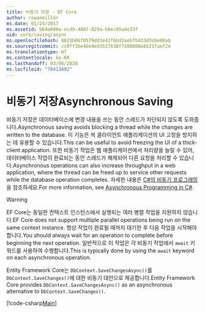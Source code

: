 ```yaml
---
title: 비동기 저장 - EF Core
author: rowanmiller
ms.date: 01/24/2017
ms.assetid: b64a606e-ecd9-4807-829a-b6ec05ade33f
uid: core/saving/async
ms.openlocfilehash: 0823b86f0579dd3e42f6bd2aebfb433d3cbe00ab
ms.sourcegitcommit: cc0ff36e46e9ed3527638f7208000e8521faef2e
ms.translationtype: HT
ms.contentlocale: ko-KR
ms.lasthandoff: 03/06/2020
ms.locfileid: "78413692"
---
```

# <a name="asynchronous-saving"></a><span data-ttu-id="866a7-102">비동기 저장</span><span class="sxs-lookup"><span data-stu-id="866a7-102">Asynchronous Saving</span></span>

<span data-ttu-id="866a7-103">비동기 저장은 데이터베이스에 변경 내용을 쓰는 동안 스레드가 차단되지 않도록 도와줍니다.</span><span class="sxs-lookup"><span data-stu-id="866a7-103">Asynchronous saving avoids blocking a thread while the changes are written to the database.</span></span> <span data-ttu-id="866a7-104">이 기능은 씩 클라이언트 애플리케이션의 UI 고정을 방지하는 데 유용할 수 있습니다.</span><span class="sxs-lookup"><span data-stu-id="866a7-104">This can be useful to avoid freezing the UI of a thick-client application.</span></span> <span data-ttu-id="866a7-105">또한 비동기 작업은 웹 애플리케이션에서 처리량을 늘릴 수 있어, 데이터베이스 작업이 완료되는 동안 스레드가 해제되어 다른 요청을 처리할 수 있습니다.</span><span class="sxs-lookup"><span data-stu-id="866a7-105">Asynchronous operations can also increase throughput in a web application, where the thread can be freed up to service other requests while the database operation completes.</span></span> <span data-ttu-id="866a7-106">자세한 내용은 [C#의 비동기 프로그래밍](https://docs.microsoft.com/dotnet/csharp/async)을 참조하세요.</span><span class="sxs-lookup"><span data-stu-id="866a7-106">For more information, see [Asynchronous Programming in C#](https://docs.microsoft.com/dotnet/csharp/async).</span></span>

> [!WARNING]  
> <span data-ttu-id="866a7-107">EF Core는 동일한 컨텍스트 인스턴스에서 실행되는 여러 병렬 작업을 지원하지 않습니다.</span><span class="sxs-lookup"><span data-stu-id="866a7-107">EF Core does not support multiple parallel operations being run on the same context instance.</span></span> <span data-ttu-id="866a7-108">항상 작업이 완료될 때까지 대기한 후 다음 작업을 시작해야 합니다.</span><span class="sxs-lookup"><span data-stu-id="866a7-108">You should always wait for an operation to complete before beginning the next operation.</span></span> <span data-ttu-id="866a7-109">일반적으로 이 작업은 각 비동기 작업에서 `await` 키워드를 사용하여 수행합니다.</span><span class="sxs-lookup"><span data-stu-id="866a7-109">This is typically done by using the `await` keyword on each asynchronous operation.</span></span>

<span data-ttu-id="866a7-110">Entity Framework Core는 `DbContext.SaveChangesAsync()`를 `DbContext.SaveChanges()`에 대한 비동기 대안으로 제공합니다.</span><span class="sxs-lookup"><span data-stu-id="866a7-110">Entity Framework Core provides `DbContext.SaveChangesAsync()` as an asynchronous alternative to `DbContext.SaveChanges()`.</span></span>

[!code-csharp[Main](../../../samples/core/Saving/Async/Sample.cs#Sample)]
